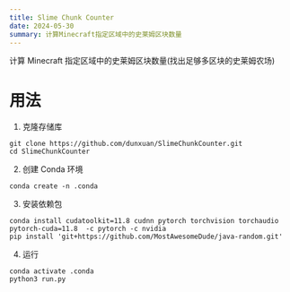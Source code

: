 ```yaml
---
title: Slime Chunk Counter
date: 2024-05-30
summary: 计算Minecraft指定区域中的史莱姆区块数量
---
```


计算 Minecraft 指定区域中的史莱姆区块数量(找出足够多区块的史莱姆农场)

# 用法

1. 克隆存储库

```shell
git clone https://github.com/dunxuan/SlimeChunkCounter.git
cd SlimeChunkCounter
```

2. 创建 Conda 环境

```shell
conda create -n .conda
```

3. 安装依赖包

```shell
conda install cudatoolkit=11.8 cudnn pytorch torchvision torchaudio pytorch-cuda=11.8  -c pytorch -c nvidia
pip install 'git+https://github.com/MostAwesomeDude/java-random.git'
```

4. 运行

```shell
conda activate .conda
python3 run.py
```
